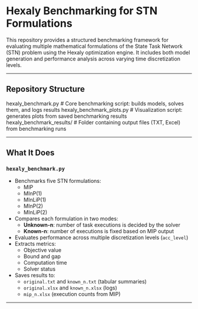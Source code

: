 # Hexaly Benchmarking for STN Formulations

This repository provides a structured benchmarking framework for evaluating multiple mathematical formulations of the State Task Network (STN) problem using the Hexaly optimization engine. It includes both model generation and performance analysis across varying time discretization levels.

---

## Repository Structure
hexaly_benchmark.py           # Core benchmarking script: builds models, solves them, and logs 
results hexaly_benchmark_plots.py     # Visualization script: generates plots from saved benchmarking results 
hexaly_benchmark_results/     # Folder containing output files (TXT, Excel) from benchmarking runs

---

## What It Does

### `hexaly_benchmark.py`

- Benchmarks five STN formulations:
  - MIP
  - MInP(1)
  - MInLiP(1)
  - MInP(2)
  - MInLiP(2)
- Compares each formulation in two modes:
  - **Unknown-n**: number of task executions is decided by the solver
  - **Known-n**: number of executions is fixed based on MIP output
- Evaluates performance across multiple discretization levels (`acc_level`)
- Extracts metrics:
  - Objective value
  - Bound and gap
  - Computation time
  - Solver status
- Saves results to:
  - `original.txt` and `known_n.txt` (tabular summaries)
  - `original.xlsx` and `known_n.xlsx` (logs)
  - `mip_n.xlsx` (execution counts from MIP)

---






